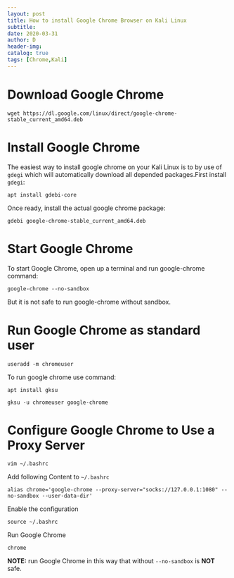 ```yaml
--- 
layout: post
title: How to install Google Chrome Browser on Kali Linux
subtitle:
date: 2020-03-31
author: D
header-img:
catalog: true
tags: [Chrome,Kali]
---
```


# Download Google Chrome
```
wget https://dl.google.com/linux/direct/google-chrome-stable_current_amd64.deb
```
# Install Google Chrome
The easiest way to install google chrome on your Kali Linux is to by use of <br>
`gdegi` which will automatically download all depended packages.First install `gdegi`:
```
apt install gdebi-core
```
Once ready, install the actual google chrome package:
```
gdebi google-chrome-stable_current_amd64.deb
```
# Start Google Chrome
To start Google Chrome, open up a terminal and run google-chrome command:
```
google-chrome --no-sandbox
```
But it is not safe to run google-chrome without sandbox.

# Run Google Chrome as standard user
```
useradd -m chromeuser
```
To run google chrome use command:
```
apt install gksu
```
```
gksu -u chromeuser google-chrome
```
# Configure Google Chrome to Use a Proxy Server
```
vim ~/.bashrc
```
Add following Content to `~/.bashrc`
```
alias chrome='google-chrome --proxy-server="socks://127.0.0.1:1080" --no-sandbox --user-data-dir'
```
Enable the configuration
```
source ~/.bashrc
```
Run Google Chrome
```
chrome
```
**NOTE:** run Google Chrome in this way that without `--no-sandbox` is **NOT** safe.


